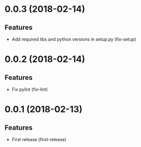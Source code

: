 0.0.3 (2018-02-14)
==================

Features
--------

- Add required libs and python versions in setup.py (fix-setup)


0.0.2 (2018-02-14)
==================

Features
--------

- Fix pylint (fix-lint)


0.0.1 (2018-02-13)
==================

Features
--------

- First release (first-release)
